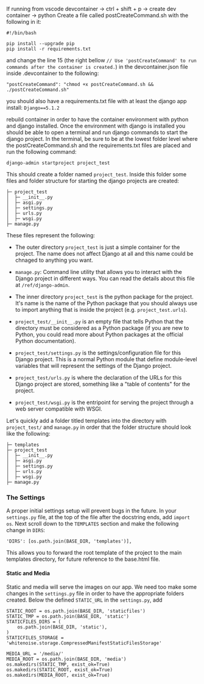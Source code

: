 If running from vscode devcontainer -> ctrl + shift + p -> create dev container -> python
Create a file called postCreateCommand.sh with the following in it: 
```
#!/bin/bash

pip install --upgrade pip
pip install -r requirements.txt
```
and change the line 15 (the right bellow `// Use 'postCreateCommand' to run commands after the container is created.`) in the devcontainer.json file inside .devcontainer to the following:
```
"postCreateCommand": "chmod +x postCreateCommand.sh && ./postCreateCommand.sh"
```
you should also have a requirements.txt file with at least the django app install:
`Django==5.1.2`

rebuild container in order to have the container environment with python and django installed.
Once the environment with django is installed you should be able to open a terminal and run django commands to start the django project. In the terminal, be sure to be at the lowest folder level where the postCreateCommand.sh and the requirements.txt files are placed and run the following command:
```
django-admin startproject project_test
```
This should create a folder named `project_test`. Inside this folder some files and folder structure for starting the django projects are created:
```
├─ project_test
│  ├─ __init__.py
│  ├─ asgi.py
│  ├─ settings.py
│  ├─ urls.py
│  ├─ wsgi.py
├─ manage.py
```
These files represent the following:

* The outer directory `project_test` is just a simple container for the project. The name does not affect Django at all and this name could be chnaged to anything you want.

* `manage.py`: Command line utility that allows you to interact with the Django project in different ways. You can read the details about this file at `/ref/django-admin`.

* The inner directory `project_test` is the python package for the project. It's name is the name of the Python package that you should always use to import anything that is inside the project (e.g. `project_test.urls`).

* `project_test/__init__.py` is an empty file that tells Python that the directory must be considered as a Python package (if you are new to Python, you could read more about Python packages at the official Python documentation).

* `project_test/settings.py` is the settings/configuration file for this Django project. This is a normal Python module that define module-level variables that will represent the settings of the Django project.

* `project_test/urls.py` is where the declaration of the URLs for this Django project are stored, something like a "table of contents" for the project. 

* `project_test/wsgi.py` is the entripoint for serving the project through a web server compatible with WSGI.

Let's quickly add a folder titled templates into the directory with `project_test/` and `manage.py` in order that the folder structure should look like the following:
```
├─ templates
├─ project_test
│  ├─ __init__.py
│  ├─ asgi.py
│  ├─ settings.py
│  ├─ urls.py
│  ├─ wsgi.py
├─ manage.py
```

### The Settings
A proper initial settings setup will prevent bugs in the future. In your `settings.py` file, at the top of the file after the docstring ends, add `import os`. Next scroll down to the `TEMPLATES` section and make the following change in `DIRS`:
```
'DIRS': [os.path.join(BASE_DIR, 'templates')],
```
This allows you to forward the root template of the project to the main templates directory, for future reference to the base.html file.

#### Static and Media
Static and media will serve the images on our app. We need too make some changes in the `settings.py` file in order to have the appropriate folders created. Below the defined `STATIC_URL` in the `settings.py`, add
```
STATIC_ROOT = os.path.join(BASE_DIR, 'staticfiles')
STATIC_TMP = os.path.join(BASE_DIR, 'static')
STATICFILES_DIRS = (
    os.path.join(BASE_DIR, 'static'),
)
STATICFILES_STORAGE = 'whitenoise.storage.CompressedManifestStaticFilesStorage'

MEDIA_URL = '/media/'
MEDIA_ROOT = os.path.join(BASE_DIR, 'media')
os.makedirs(STATIC_TMP, exist_ok=True)
os.makedirs(STATIC_ROOT, exist_ok=True)
os.makedirs(MEDIA_ROOT, exist_ok=True)
```